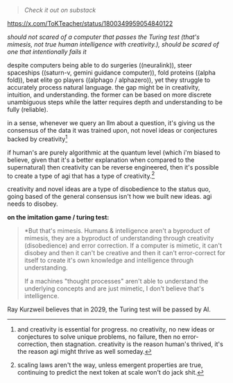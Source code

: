 
> *Check it out on substack*

https://x.com/ToKTeacher/status/1800349959054840122

*should not scared of a computer that passes the Turing test (that's mimesis, not true human intelligence with creativity.), should be scared of one that intentionally fails it*

despite computers being able to do surgeries ((neuralink)), steer spaceships ((saturn-v, gemini guidance computer)), fold proteins ((alpha fold)), beat elite go players ((alphago / alphazero)), yet they struggle to accurately process natural language. the gap might be in creativity, intuition, and understanding. the former can be based on more discrete unambiguous steps while the latter requires depth and understanding to be fully (reliable).


in a sense, whenever we query an llm about a question, it's giving us the consensus of the data it was trained upon, not novel ideas or conjectures backed by creativity[^1]

if human's are purely algorithmic at the quantum level (which i'm biased to believe, given that it's a better explanation when compared to the supernatural) then creativity can be reverse engineered, then it's possible to create a type of agi that has a type of creativity.[^2]

creativity and novel ideas are a type of disobedience to the status quo, going based of the general consensus isn't how we built new ideas. agi needs to disobey.

**on the imitation game / turing test:**
> *But that's mimesis. Humans & intelligence aren't a byproduct of mimesis, they are a byproduct of understanding through creativity (disobedience) and error correction. If a computer is mimetic, it can't disobey and then it can't be creative and then it can't error-correct for itself to create it's own knowledge and intelligence through understanding. 
> 
> If a machines "thought processes" aren't able to understand the underlying concepts and are just mimetic, I don't believe that's intelligence.


Ray Kurzweil believes that in 2029, the Turing test will be passed by AI.

[^1]: and creativity is essential for progress. no creativity, no new ideas or conjectures to solve unique problems, no failure, then no error-correction, then stagnation. creativity is the reason human's thrived, it's the reason agi might thrive as well someday.

[^2]: scaling laws aren't the way, unless emergent properties are true, continuing to predict the next token at scale won't do jack shit.